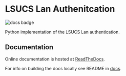 
# LSUCS Lan Authenitcation

![docs badge](https://readthedocs.org/projects/pylanauth/badge/?version=latest)

Python implementation of the LSUCS Lan authentication.

## Documentation

Online documentation is hosted at [ReadTheDocs](http://pylanauth.readthedocs.io/en/latest/index.html). 

For info on building the docs locally see README in [docs](docs).
